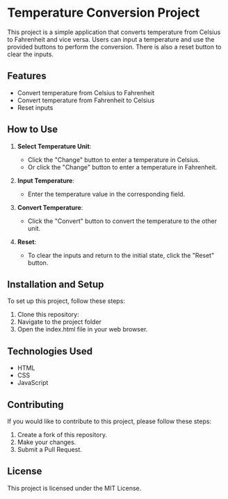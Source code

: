 # Temperature Conversion Project

This project is a simple application that converts temperature from Celsius to Fahrenheit and vice versa. Users can input a temperature and use the provided buttons to perform the conversion. There is also a reset button to clear the inputs.

## Features

- Convert temperature from Celsius to Fahrenheit
- Convert temperature from Fahrenheit to Celsius
- Reset inputs

## How to Use

1. **Select Temperature Unit**:
   - Click the "Change" button to enter a temperature in Celsius.
   - Or click the "Change" button to enter a temperature in Fahrenheit.

2. **Input Temperature**:
   - Enter the temperature value in the corresponding field.

3. **Convert Temperature**:
   - Click the "Convert" button to convert the temperature to the other unit.

4. **Reset**:
   - To clear the inputs and return to the initial state, click the "Reset" button.

## Installation and Setup

To set up this project, follow these steps:

1. Clone this repository:
2. Navigate to the project folder 
3. Open the index.html file in your web browser.

## Technologies Used

- HTML
- CSS
- JavaScript

## Contributing

If you would like to contribute to this project, please follow these steps:

1. Create a fork of this repository.
2. Make your changes.
3. Submit a Pull Request.

## License

This project is licensed under the MIT License.